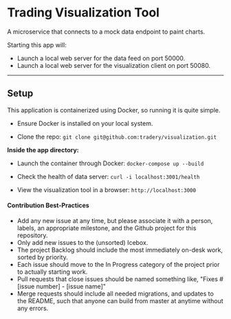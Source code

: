 # Trading Visualization Tool
A microservice that connects to a mock data endpoint to paint charts.

Starting this app will:
- Launch a local web server for the data feed on port 50000.
- Launch a local web server for the visualization client on port 50080.

---

## Setup

This application is containerized using Docker, so running it is quite simple.

- Ensure Docker is installed on your local system.

- Clone the repo: ```git clone git@github.com:tradery/visualization.git```

**Inside the app directory:**
- Launch the container through Docker: ```docker-compose up --build```

- Check the health of data server: ```curl -i localhost:3001/health```

- View the visualization tool in a browser: ```http://localhost:3000```

#### Contribution Best-Practices
- Add any new issue at any time, but please associate it with a person, labels, an appropriate milestone, and the Github project for this repository.
- Only add new issues to the (unsorted) Icebox.
- The project Backlog should include the most immediately on-desk work, sorted by priority.
- Each issue should move to the In Progress category of the project prior to actually starting work.
- Pull requests that close issues should be named something like, "Fixes #[issue number] - [issue name]"
- Merge requests should include all needed migrations, and updates to the README, such that anyone can build from master at anytime without any errors.
